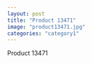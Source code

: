 ```yaml
---
layout: post
title: "Product 13471"
image: "product13471.jpg"
categories: "category1"
---
```

Product 13471
